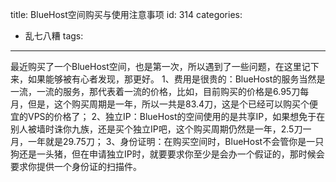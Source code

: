 title: BlueHost空间购买与使用注意事项
id: 314
categories:
  - 乱七八糟
tags:
---

最近购买了一个BlueHost空间，也是第一次，所以遇到了一些问题，在这里记下来，如果能够被有心者发现，那更好。
1、费用是很贵的：BlueHost的服务当然是一流，一流的服务，那代表着一流的价格，比如，目前购买的价格是6.95刀每月，但是，这个购买周期是一年，所以一共是83.4刀，这是个已经可以购买个便宜的VPS的价格了；
2、独立IP：BlueHost的空间使用的是共享IP，如果想免于在别人被墙时诛你九族，还是买个独立IP吧，这个购买周期仍然是一年，2.5刀一月，一年就是29.75刀；
3、身份证明：在购买空间时，BlueHost不会管你是一只狗还是一头猪，但在申请独立IP时，就要要求你至少是会办一个假证的，那时候会要求你提供一个身份证的扫描件。
